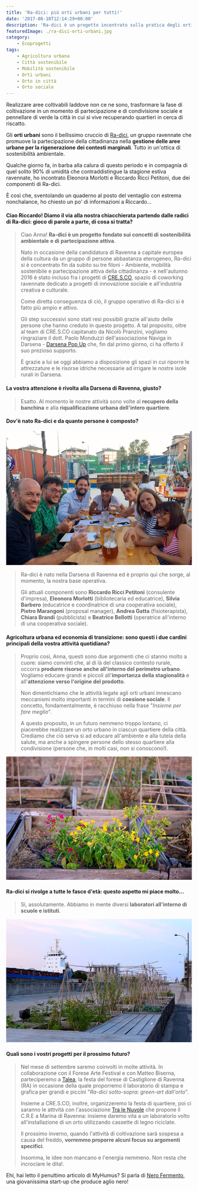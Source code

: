 ```yaml
---
title: 'Ra-dici: più orti urbani per tutti!'
date: '2017-08-10T12:14:29+00:00'
description: 'Ra-dici è un progetto incentrato sulla pratica degli orti urbani e sui concetti di sostenibilità ambientale e di partecipazione attiva.'
featuredImage: ./ra-dici-orti-urbani.jpg
category:
    - Ecoprogetti
tags:
    - Agricoltura urbana
    - Città sostenibile
    - Mobilità sostenibile
    - Orti urbani
    - Orto in città
    - Orto sociale
---
```

Realizzare aree coltivabili laddove non ce ne sono, trasformare la fase di coltivazione in un momento di partecipazione e di condivisione sociale e pennellare di verde la città in cui si vive recuperando quartieri in cerca di riscatto.

Gli **orti urbani** sono il bellissimo cruccio di [Ra-dici](http://www.ra-dici.it), un gruppo ravennate che promuove la partecipazione della cittadinanza nella **gestione delle aree urbane per la rigenerazione dei contesti marginali**. Tutto in un'ottica di sostenibilità ambientale.

Qualche giorno fa, in barba alla calura di questo periodo e in compagnia di quel solito 90% di umidità che contraddistingue la stagione estiva ravennate, ho incontrato Eleonora Morlotti e Riccardo Ricci Petitoni, due dei componenti di Ra-dici.

È così che, sventolando un quaderno al posto del ventaglio con estrema nonchalance, ho chiesto un po' di informazioni a Riccardo...

#### Ciao Riccardo! Diamo il via alla nostra chiacchierata partendo dalle radici di Ra-dici: gioco di parole a parte, di cosa si tratta?

> Ciao Anna! **Ra-dici è un progetto fondato sui concetti di** **sostenibilità ambientale** **e di** **partecipazione attiva**.
> 
> Nato in occasione della candidatura di Ravenna a capitale europea della cultura da un gruppo di persone abbastanza eterogeneo, Ra-dici si è concentrato fin da subito su tre filoni - Ambiente, mobilità sostenibile e partecipazione attiva della cittadinanza - e nell'autunno 2016 è stato incluso fra i progetti di [CRE.S.CO](http://cresco.ra.it), spazio di coworking ravennate dedicato a progetti di innovazione sociale e all'industria creativa e culturale.
> 
> Come diretta conseguenza di ciò, il gruppo operativo di Ra-dici si è fatto più ampio e attivo.
> 
> Gli step successivi sono stati resi possibili grazie all'aiuto delle persone che hanno creduto in questo progetto. A tal proposito, oltre al team di CRE.S.CO capitanato da Nicolò Pranzini, vogliamo ringraziare il dott. Paolo Monduzzi dell'associazione Naviga in Darsena - [Darsena Pop Up](https://www.popupdarsena.com) che, fin dal primo giorno, ci ha offerto il suo prezioso supporto.
> 
> È grazie a lui se oggi abbiamo a disposizione gli spazi in cui riporre le attrezzature e le risorse idriche necessarie ad irrigare le nostre isole rurali in Darsena.

#### La vostra attenzione è rivolta alla Darsena di Ravenna, giusto?

> Esatto. Al momento le nostre attività sono volte al **recupero della banchina** e alla **riqualificazione urbana dell'intero quartiere**.

#### Dov'è nato Ra-dici e da quante persone è composto?

![Il team di Ra-dici. Da sinistra: Andrea, Riccardo, Pietro, Eleonora, Chiara, Beatrice e Silvia.](./ra-dici-team.jpg)

> Ra-dici è nato nella Darsena di Ravenna ed è proprio qui che sorge, al momento, la nostra base operativa.
> 
> Gli attuali componenti sono **Riccardo Ricci Petitoni** (consulente d'impresa), **Eleonora Morlotti** (bibliotecaria ed educatrice), **Silvia Barbero** (educatrice e coordinatrice di una cooperativa sociale), **Pietro Marangoni** (proposal manager), **Andrea Gatta** (fisioterapista), **Chiara Brandi** (pubblicista) e **Beatrice Bellotti** (operatrice all'interno di una cooperativa sociale).

#### Agricoltura urbana ed economia di transizione: sono questi i due cardini principali della vostra attività quotidiana?

> Proprio così, Anna, questi sono due argomenti che ci stanno molto a cuore: siamo convinti che, al di là del classico contesto rurale, occorra **produrre risorse anche all'interno del perimetro urbano**. Vogliamo educare grandi e piccoli all'**importanza della stagionalità** e all'**attenzione verso l'origine del prodotto**.
> 
> Non dimentichiamo che le attività legate agli orti urbani innescano meccanismi molto importanti in termini di **coesione sociale**. Il concetto, fondamentalmente, è racchiuso nella frase "*Insieme per fare meglio*".
> 
> A questo proposito, in un futuro nemmeno troppo lontano, ci piacerebbe realizzare un orto urbano in ciascun quartiere della città. Crediamo che ciò serva sì ad educare all'ambiente e alla tutela della salute, ma anche a spingere persone dello stesso quartiere alla condivisione (persone che, in molti casi, non si conoscono!).

![Ra-dici orti urbani](./ra-dici-orti-urbani-2.jpg)

#### Ra-dici si rivolge a tutte le fasce d'età: questo aspetto mi piace molto...

> Sì, assolutamente. Abbiamo in mente diversi **laboratori all'interno di scuole e istituti**.

![Ra-dici orti urbani](./ra-dici-orti-urbani-3.jpg)

#### Quali sono i vostri progetti per il prossimo futuro?

> Nel mese di settembre saremo coinvolti in molte attività. In collaborazione con il Forese Arte Festival e con Matteo Biserna, parteciperemo a [Talea](https://www.facebook.com/events/108845283102209/), la festa del forese di Castiglione di Ravenna (RA) in occasione della quale proporremo il laboratorio di stampa e grafica per grandi e piccini "*Ra-dici sotto-sopra: green-art dall'orto*".
> 
> Insieme a CRE.S.CO, inoltre, organizzeremo la festa di quartiere, poi ci saranno le attività con l'associazione [Tra le Nuvole](https://www.facebook.com/tralenuvoleravenna/) che propone il C.R.E a Marina di Ravenna: insieme daremo vita a un laboratorio volto all'installazione di un orto utilizzando cassette di legno riciclate.
> 
> Il prossimo inverno, quando l'attività di coltivazione sarà sospesa a causa del freddo, **vorremmo proporre alcuni focus su argomenti specifici**.
> 
> Insomma, le idee non mancano e l'energia nemmeno. Non resta che incrociare le dita!.

Ehi, hai letto il penultimo articolo di MyHumus? Si parla di [Nero Fermento](https://myhumus.com/aglio-nero-di-voghiera-nero-fermento/), una giovanissima start-up che produce aglio nero!